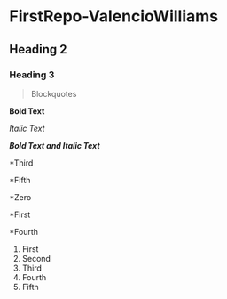 # FirstRepo-ValencioWilliams
## Heading 2
### Heading 3
> Blockquotes

**Bold Text** 

*Italic Text*

**_Bold Text and Italic Text_**

*Third 

*Fifth 

*Zero

*First

*Fourth

1. First
2. Second
3. Third
4. Fourth
5. Fifth
